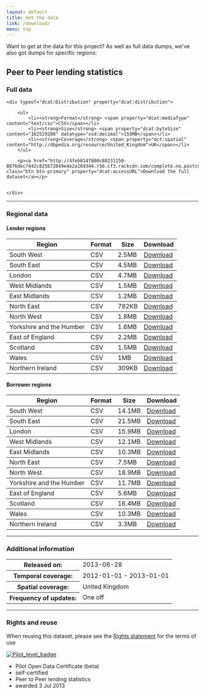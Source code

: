 ```yaml
---
layout: default
title: Get the data
link: /download/
menu: top
---
```


<div typeof="dcat:Catalog" resource="http://p2p.labs.theodi.org/download">

<p>Want to get at the data for this project? As well as full data dumps, we've also got dumps for specific regions:</p>

<h2 property="dct:title">Peer to Peer lending statistics</h2>
<span property="dct:language" content="http://id.loc.gov/vocabulary/iso639-1/en"> </span>

<div typeof="dcat:Dataset" property="dcat:dataset" resource="http://p2p.labs.theodi.org/download/#full">
	<h3 property="dct:title">Full data</h3>
	
	<div typeof="dcat:Distribution" property="dcat:distribution">

		<ul>
			<li><strong>Format</strong> <span property="dcat:mediaType" content="text/csv">CSV</span></li>
			<li><strong>Size</strong> <span property="dcat:byteSize" content="162529280" datatype="xsd:decimal">155MB</span></li>
			<li><strong>Coverage</strong> <span property="dct:spatial" content="http://dbpedia.org/resource/United_Kingdom">UK</span></li>
		</ul>
		
		<p><a href="http://4feb814f800c80231150-8876dec7442c825b72049e4e2a169344.r56.cf3.rackcdn.com/complete.no.postcodes.csv.zip" class="btn btn-primary" property="dcat:accessURL">Download the full dataset</a></p>
		
		
	</div>
</div>

<hr class="heavy">

<h3>Regional data</h3>

<h4>Lender regions</h4>

<table class="table">
	<thead>
		<tr>
			<th>Region</th>
			<th>Format</th>
			<th>Size</th>
			<th>Download</th>
		</tr>
	</thead>
	<tbody typeof="dcat:Dataset" property="dcat:dataset" resource="http://p2p.labs.theodi.org/download/#lendersw">
		<tr property="dcat:distribution" typeof="dcat:Distribution">
			<td property="dct:title">
				<span property="dct:spatial" content="http://data.ordnancesurvey.co.uk/id/7000000000041427">South West</span>
			</td>
			<td property="dcat:mediaType" content="text/csv">CSV</td>
			<td property="dcat:byteSize" content="2500000" datatype="xsd:decimal">2.5MB</td>
			<td property="dct:type" resource=":indirect-access">
				<a property="dcat:accessURL" class="btn btn-primary" href="http://4feb814f800c80231150-8876dec7442c825b72049e4e2a169344.r56.cf3.rackcdn.com/by.region.len.south_west.csv.zip">Download</a>
			</td>
		</tr>
	</tbody>
	<tbody typeof="dcat:Dataset" property="dcat:dataset" resource="http://p2p.labs.theodi.org/download/#lenderse">
		<tr property="dcat:distribution" typeof="dcat:Distribution">
			<td property="dct:title">
					<span property="dct:spatial" content="http://data.ordnancesurvey.co.uk/id/7000000000041421">South East</span>
				</td>
			<td property="dcat:mediaType" content="text/csv">CSV</td>
			<td property="dcat:byteSize" content="4500000" datatype="xsd:decimal">4.5MB</td>
			<td property="dct:type" resource=":indirect-access">
				<a property="dcat:accessURL" class="btn btn-primary" href="http://4feb814f800c80231150-8876dec7442c825b72049e4e2a169344.r56.cf3.rackcdn.com/by.region.len.south_east.csv.zip">Download</a>
			</td>
		</tr>
	</tbody>
	<tbody typeof="dcat:Dataset" property="dcat:dataset" resource="http://p2p.labs.theodi.org/download/#lenderlondon">
		<tr property="dcat:distribution" typeof="dcat:Distribution">
			<td property="dct:title">
				<span property="dct:spatial" content="http://data.ordnancesurvey.co.uk/id/7000000000041428">London</span>
			</td>
			<td property="dcat:mediaType" content="text/csv">CSV</td>
			<td property="dcat:byteSize" content="4700000" datatype="xsd:decimal">4.7MB</td>
			<td property="dct:type" resource=":indirect-access">
				<a property="dcat:accessURL" class="btn btn-primary" href="http://4feb814f800c80231150-8876dec7442c825b72049e4e2a169344.r56.cf3.rackcdn.com/by.region.len.london.csv.zip">Download</a>
			</td>
		</tr>
	</tbody>
	<tbody typeof="dcat:Dataset" property="dcat:dataset" resource="http://p2p.labs.theodi.org/download/#lenderwm">
		<tr property="dcat:distribution" typeof="dcat:Distribution">
			<td property="dct:title">
				<span property="dct:spatial" content="http://data.ordnancesurvey.co.uk/id/7000000000041426">West Midlands</span>
			</td>
			<td property="dcat:mediaType" content="text/csv">CSV</td>
			<td property="dcat:byteSize" content="1500000" datatype="xsd:decimal">1.5MB</td>
			<td property="dct:type" resource=":indirect-access">
				<a property="dcat:accessURL" class="btn btn-primary" href="http://4feb814f800c80231150-8876dec7442c825b72049e4e2a169344.r56.cf3.rackcdn.com/by.region.len.west_midlands.csv.zip">Download</a>
			</td>
		</tr>
	</tbody>
	<tbody typeof="dcat:Dataset" property="dcat:dataset" resource="http://p2p.labs.theodi.org/download/#lenderem">
		<tr property="dcat:distribution" typeof="dcat:Distribution">
			<td property="dct:title">
				<span property="dct:spatial" content="http://data.ordnancesurvey.co.uk/id/7000000000041423">East Midlands</span>
			</td>
			<td property="dcat:mediaType" content="text/csv">CSV</td>
			<td property="dcat:byteSize" content="1200000" datatype="xsd:decimal">1.2MB</td>
			<td property="dct:type" resource=":indirect-access">
				<a property="dcat:accessURL" class="btn btn-primary" href="http://4feb814f800c80231150-8876dec7442c825b72049e4e2a169344.r56.cf3.rackcdn.com/by.region.len.east_midlands.csv.zip">Download</a>
			</td>
		</tr>
	</tbody>
	<tbody typeof="dcat:Dataset" property="dcat:dataset" resource="http://p2p.labs.theodi.org/download/#lenderne">
		<tr property="dcat:distribution" typeof="dcat:Distribution">
			<td property="dct:title">
				<span property="dct:spatial" content="http://data.ordnancesurvey.co.uk/id/7000000000041422">North East</span>
			</td>
			<td property="dcat:mediaType" content="text/csv">CSV</td>
			<td property="dcat:byteSize" content="782000" datatype="xsd:decimal">782KB</td>
			<td property="dct:type" resource=":indirect-access">
				<a property="dcat:accessURL" class="btn btn-primary" href="http://4feb814f800c80231150-8876dec7442c825b72049e4e2a169344.r56.cf3.rackcdn.com/by.region.len.north_east.csv.zip">Download</a>
			</td>
		</tr>
	</tbody>
	<tbody typeof="dcat:Dataset" property="dcat:dataset" resource="http://p2p.labs.theodi.org/download/#lendernw">
		<tr property="dcat:distribution" typeof="dcat:Distribution">
			<td property="dct:title">
				<span property="dct:spatial" content="http://data.ordnancesurvey.co.uk/id/7000000000041431">North West</span>
			</td>
			<td property="dcat:mediaType" content="text/csv">CSV</td>
			<td property="dcat:byteSize" content="1800000" datatype="xsd:decimal">1.8MB</td>
			<td property="dct:type" resource=":indirect-access">
				<a property="dcat:accessURL" class="btn btn-primary" href="http://4feb814f800c80231150-8876dec7442c825b72049e4e2a169344.r56.cf3.rackcdn.com/by.region.len.north_west.csv.zip">Download</a>
			</td>
		</tr>
	</tbody>
	<tbody typeof="dcat:Dataset" property="dcat:dataset" resource="http://p2p.labs.theodi.org/download/#lenderyh">
		<tr property="dcat:distribution" typeof="dcat:Distribution">
			<td property="dct:title">
				<span property="dct:spatial" content="http://data.ordnancesurvey.co.uk/id/7000000000041430">Yorkshire and the Humber</span>
			</td>
			<td property="dcat:mediaType" content="text/csv">CSV</td>
			<td property="dcat:byteSize" content="16000000" datatype="xsd:decimal">1.6MB</td>
			<td property="dct:type" resource=":indirect-access">
				<a property="dcat:accessURL" class="btn btn-primary" href="http://4feb814f800c80231150-8876dec7442c825b72049e4e2a169344.r56.cf3.rackcdn.com/by.region.len.yorkshire_and_the_humber.csv.zip">Download</a>
			</td>
		</tr>
	</tbody>
	<tbody typeof="dcat:Dataset" property="dcat:dataset" resource="http://p2p.labs.theodi.org/download/#lenderee">
		<tr property="dcat:distribution" typeof="dcat:Distribution">
			<td property="dct:title">
				<span property="dct:spatial" content="http://data.ordnancesurvey.co.uk/id/7000000000041425">East of England</span>
			</td>
			<td property="dcat:mediaType" content="text/csv">CSV</td>
			<td property="dcat:byteSize" content="22000000" datatype="xsd:decimal">2.2MB</td>
			<td property="dct:type" resource=":indirect-access">
				<a property="dcat:accessURL" class="btn btn-primary" href="http://4feb814f800c80231150-8876dec7442c825b72049e4e2a169344.r56.cf3.rackcdn.com/by.region.len.east_of_england.csv.zip">Download</a>
			</td>
		</tr>
	</tbody>
	<tbody typeof="dcat:Dataset" property="dcat:dataset" resource="http://p2p.labs.theodi.org/download/#lenderscotland">
		<tr property="dcat:distribution" typeof="dcat:Distribution">
			<td property="dct:title">
				<span property="dct:spatial" content="http://data.ordnancesurvey.co.uk/doc/country/scotland">Scotland</span>
			</td>
			<td property="dcat:mediaType" content="text/csv">CSV</td>
			<td property="dcat:byteSize" content="15000000" datatype="xsd:decimal">1.5MB</td>
			<td property="dct:type" resource=":indirect-access">
				<a property="dcat:accessURL" class="btn btn-primary" href="http://4feb814f800c80231150-8876dec7442c825b72049e4e2a169344.r56.cf3.rackcdn.com/by.region.len.scotland.csv.zip">Download</a>
			</td>
		</tr>
	</tbody>
	<tbody typeof="dcat:Dataset" property="dcat:dataset" resource="http://p2p.labs.theodi.org/download/#lenderwales">
		<tr property="dcat:distribution" typeof="dcat:Distribution">
			<td property="dct:title">
				<span property="dct:spatial" content="http://data.ordnancesurvey.co.uk/doc/country/wales">Wales</span>
			</td>
			<td property="dcat:mediaType" content="text/csv">CSV</td>
			<td property="dcat:byteSize" content="10000000" datatype="xsd:decimal">1MB</td>
			<td property="dct:type" resource=":indirect-access">
				<a property="dcat:accessURL" class="btn btn-primary" href="http://4feb814f800c80231150-8876dec7442c825b72049e4e2a169344.r56.cf3.rackcdn.com/by.region.len.wales.csv.zip">Download</a>
			</td>
		</tr>
	</tbody>
	<tbody typeof="dcat:Dataset" property="dcat:dataset" resource="http://p2p.labs.theodi.org/download/#lenderni">
		<tr property="dcat:distribution" typeof="dcat:Distribution">
			<td property="dct:title">
				<span property="dct:spatial" content="http://dbpedia.org/page/Northern_Ireland">Northern Ireland</span>
			</td>
			<td property="dcat:mediaType" content="text/csv">CSV</td>
			<td property="dcat:byteSize" content="309000" datatype="xsd:decimal">309KB</td>
			<td property="dct:type" resource=":indirect-access">
				<a property="dcat:accessURL" class="btn btn-primary" href="http://4feb814f800c80231150-8876dec7442c825b72049e4e2a169344.r56.cf3.rackcdn.com/by.region.len.northern_ireland.csv.zip">Download</a>
			</td>
		</tr>
	</tbody>
</table>

<h4>Borrower regions</h4>

<table class="table">
	<thead>
		<tr>
			<th>Region</th>
			<th>Format</th>
			<th>Size</th>
			<th>Download</th>
		</tr>
	</thead>
	<tbody typeof="dcat:Dataset" property="dcat:dataset" resource="http://p2p.labs.theodi.org/download/#bordersw">
		<tr property="dcat:distribution" typeof="dcat:Distribution">
			<td property="dct:title">
				<span property="dct:spatial" content="http://data.ordnancesurvey.co.uk/id/7000000000041427">South West</span>
			</td>
			<td property="dcat:mediaType" content="text/csv">CSV</td>
			<td property="dcat:byteSize" content="14100000" datatype="xsd:decimal">14.1MB</td>
			<td property="dct:type" resource=":indirect-access">
				<a property="dcat:accessURL" class="btn btn-primary" href="http://4feb814f800c80231150-8876dec7442c825b72049e4e2a169344.r56.cf3.rackcdn.com/by.region.bor.south_west.csv.zip">Download</a>
			</td>
		</tr>
	</tbody>
	<tbody typeof="dcat:Dataset" property="dcat:dataset" resource="http://p2p.labs.theodi.org/download/#borderse">
		<tr property="dcat:distribution" typeof="dcat:Distribution">
			<td property="dct:title">
					<span property="dct:spatial" content="http://data.ordnancesurvey.co.uk/id/7000000000041421">South East</span>
				</td>
			<td property="dcat:mediaType" content="text/csv">CSV</td>
			<td property="dcat:byteSize" content="21500000" datatype="xsd:decimal">21.5MB</td>
			<td property="dct:type" resource=":indirect-access">
				<a property="dcat:accessURL" class="btn btn-primary" href="http://4feb814f800c80231150-8876dec7442c825b72049e4e2a169344.r56.cf3.rackcdn.com/by.region.bor.south_east.csv.zip">Download</a>
			</td>
		</tr>
	</tbody>
	<tbody typeof="dcat:Dataset" property="dcat:dataset" resource="http://p2p.labs.theodi.org/download/#borderlondon">
		<tr property="dcat:distribution" typeof="dcat:Distribution">
			<td property="dct:title">
				<span property="dct:spatial" content="http://data.ordnancesurvey.co.uk/id/7000000000041428">London</span>
			</td>
			<td property="dcat:mediaType" content="text/csv">CSV</td>
			<td property="dcat:byteSize" content="15900000" datatype="xsd:decimal">15.9MB</td>
			<td property="dct:type" resource=":indirect-access">
				<a property="dcat:accessURL" class="btn btn-primary" href="http://4feb814f800c80231150-8876dec7442c825b72049e4e2a169344.r56.cf3.rackcdn.com/by.region.bor.london.csv.zip">Download</a>
			</td>
		</tr>
	</tbody>
	<tbody typeof="dcat:Dataset" property="dcat:dataset" resource="http://p2p.labs.theodi.org/download/#borderwm">
		<tr property="dcat:distribution" typeof="dcat:Distribution">
			<td property="dct:title">
				<span property="dct:spatial" content="http://data.ordnancesurvey.co.uk/id/7000000000041426">West Midlands</span>
			</td>
			<td property="dcat:mediaType" content="text/csv">CSV</td>
			<td property="dcat:byteSize" content="12100000" datatype="xsd:decimal">12.1MB</td>
			<td property="dct:type" resource=":indirect-access">
				<a property="dcat:accessURL" class="btn btn-primary" href="http://4feb814f800c80231150-8876dec7442c825b72049e4e2a169344.r56.cf3.rackcdn.com/by.region.bor.west_midlands.csv.zip">Download</a>
			</td>
		</tr>
	</tbody>
	<tbody typeof="dcat:Dataset" property="dcat:dataset" resource="http://p2p.labs.theodi.org/download/#borderem">
		<tr property="dcat:distribution" typeof="dcat:Distribution">
			<td property="dct:title">
				<span property="dct:spatial" content="http://data.ordnancesurvey.co.uk/id/7000000000041423">East Midlands</span>
			</td>
			<td property="dcat:mediaType" content="text/csv">CSV</td>
			<td property="dcat:byteSize" content="10300000" datatype="xsd:decimal">10.3MB</td>
			<td property="dct:type" resource=":indirect-access">
				<a property="dcat:accessURL" class="btn btn-primary" href="http://4feb814f800c80231150-8876dec7442c825b72049e4e2a169344.r56.cf3.rackcdn.com/by.region.bor.east_midlands.csv.zip">Download</a>
			</td>
		</tr>
	</tbody>
	<tbody typeof="dcat:Dataset" property="dcat:dataset" resource="http://p2p.labs.theodi.org/download/#borderne">
		<tr property="dcat:distribution" typeof="dcat:Distribution">
			<td property="dct:title">
				<span property="dct:spatial" content="http://data.ordnancesurvey.co.uk/id/7000000000041422">North East</span>
			</td>
			<td property="dcat:mediaType" content="text/csv">CSV</td>
			<td property="dcat:byteSize" content="7500000" datatype="xsd:decimal">7.5MB</td>
			<td property="dct:type" resource=":indirect-access">
				<a property="dcat:accessURL" class="btn btn-primary" href="http://4feb814f800c80231150-8876dec7442c825b72049e4e2a169344.r56.cf3.rackcdn.com/by.region.bor.north_east.csv.zip">Download</a>
			</td>
		</tr>
	</tbody>
	<tbody typeof="dcat:Dataset" property="dcat:dataset" resource="http://p2p.labs.theodi.org/download/#bordernw">
		<tr property="dcat:distribution" typeof="dcat:Distribution">
			<td property="dct:title">
				<span property="dct:spatial" content="http://data.ordnancesurvey.co.uk/id/7000000000041431">North West</span>
			</td>
			<td property="dcat:mediaType" content="text/csv">CSV</td>
			<td property="dcat:byteSize" content="18900000" datatype="xsd:decimal">18.9MB</td>
			<td property="dct:type" resource=":indirect-access">
				<a property="dcat:accessURL" class="btn btn-primary" href="http://4feb814f800c80231150-8876dec7442c825b72049e4e2a169344.r56.cf3.rackcdn.com/by.region.bor.north_west.csv.zip">Download</a>
			</td>
		</tr>
	</tbody>
	<tbody typeof="dcat:Dataset" property="dcat:dataset" resource="http://p2p.labs.theodi.org/download/#borderyh">
		<tr property="dcat:distribution" typeof="dcat:Distribution">
			<td property="dct:title">
				<span property="dct:spatial" content="http://data.ordnancesurvey.co.uk/id/7000000000041430">Yorkshire and the Humber</span>
			</td>
			<td property="dcat:mediaType" content="text/csv">CSV</td>
			<td property="dcat:byteSize" content="117000000" datatype="xsd:decimal">11.7MB</td>
			<td property="dct:type" resource=":indirect-access">
				<a property="dcat:accessURL" class="btn btn-primary" href="http://4feb814f800c80231150-8876dec7442c825b72049e4e2a169344.r56.cf3.rackcdn.com/by.region.bor.yorkshire_and_the_humber.csv.zip">Download</a>
			</td>
		</tr>
	</tbody>
	<tbody typeof="dcat:Dataset" property="dcat:dataset" resource="http://p2p.labs.theodi.org/download/#borderee">
		<tr property="dcat:distribution" typeof="dcat:Distribution">
			<td property="dct:title">
				<span property="dct:spatial" content="http://data.ordnancesurvey.co.uk/id/7000000000041425">East of England</span>
			</td>
			<td property="dcat:mediaType" content="text/csv">CSV</td>
			<td property="dcat:byteSize" content="56000000" datatype="xsd:decimal">5.6MB</td>
			<td property="dct:type" resource=":indirect-access">
				<a property="dcat:accessURL" class="btn btn-primary" href="http://4feb814f800c80231150-8876dec7442c825b72049e4e2a169344.r56.cf3.rackcdn.com/by.region.bor.east_of_england.csv.zip">Download</a>
			</td>
		</tr>
	</tbody>
	<tbody typeof="dcat:Dataset" property="dcat:dataset" resource="http://p2p.labs.theodi.org/download/#borderscotland">
		<tr property="dcat:distribution" typeof="dcat:Distribution">
			<td property="dct:title">
				<span property="dct:spatial" content="http://data.ordnancesurvey.co.uk/doc/country/scotland">Scotland</span>
			</td>
			<td property="dcat:mediaType" content="text/csv">CSV</td>
			<td property="dcat:byteSize" content="164000000" datatype="xsd:decimal">16.4MB</td>
			<td property="dct:type" resource=":indirect-access">
				<a property="dcat:accessURL" class="btn btn-primary" href="http://4feb814f800c80231150-8876dec7442c825b72049e4e2a169344.r56.cf3.rackcdn.com/by.region.bor.scotland.csv.zip">Download</a>
			</td>
		</tr>
	</tbody>
	<tbody typeof="dcat:Dataset" property="dcat:dataset" resource="http://p2p.labs.theodi.org/download/#borderwales">
		<tr property="dcat:distribution" typeof="dcat:Distribution">
			<td property="dct:title">
				<span property="dct:spatial" content="http://data.ordnancesurvey.co.uk/doc/country/wales">Wales</span>
			</td>
			<td property="dcat:mediaType" content="text/csv">CSV</td>
			<td property="dcat:byteSize" content="103000000" datatype="xsd:decimal">10.3MB</td>
			<td property="dct:type" resource=":indirect-access">
				<a property="dcat:accessURL" class="btn btn-primary" href="http://4feb814f800c80231150-8876dec7442c825b72049e4e2a169344.r56.cf3.rackcdn.com/by.region.bor.wales.csv.zip">Download</a>
			</td>
		</tr>
	</tbody>
	<tbody typeof="dcat:Dataset" property="dcat:dataset" resource="http://p2p.labs.theodi.org/download/#borderni">
		<tr property="dcat:distribution" typeof="dcat:Distribution">
			<td property="dct:title">
				<span property="dct:spatial" content="http://dbpedia.org/page/Northern_Ireland">Northern Ireland</span>
			</td>
			<td property="dcat:mediaType" content="text/csv">CSV</td>
			<td property="dcat:byteSize" content="33000000" datatype="xsd:decimal">3.3MB</td>
			<td property="dct:type" resource=":indirect-access">
				<a property="dcat:accessURL" class="btn btn-primary" href="http://4feb814f800c80231150-8876dec7442c825b72049e4e2a169344.r56.cf3.rackcdn.com/by.region.bor.northern_ireland.csv.zip">Download</a>
			</td>
		</tr>
	</tbody>
</table>

<hr class="heavy">

<h3>Additional information</h3>

<table class="table">
	<tr>
		<th scope="row">Released on:</th>
		<td property="dcat:issued">2013-06-28</td>
	</tr>
	<tr>
		<th scope="row">Temporal coverage:</th>
		<td property="dct:temporal" content="start=2012-01-01; end=2013-01-01">2012-01-01 - 2013-01-01</td>
	</tr>
	<tr>
		<th scope="row">Spatial coverage:</th>
		<td property="dct:spatial" content="http://dbpedia.org/resource/United_Kingdom">United Kingdom</td>
	</tr>
	<tr>
		<th scope="row">Frequency of updates:</th>
		<td property="dct:accrualPeriodicity" content="http://purl.org/cld/freq/irregular">One off</td>
	</tr>
</table>

<hr class="heavy">

<h3>Rights and reuse</h3>

<p>When reusing this dataset, please see the <a href="/rights" property="dct:rights" resource="#rights">Rights statement</a> for the terms of use</p>

<div class='open-data-certificate'>
<style>@import url(https://certificates.theodi.org/assets/badge.css);</style>
<a href="http://certificates.theodi.org/certificates/83"><img alt="Pilot_level_badge" src="https://certificates.theodi.org/assets/badges/pilot_level_badge.png" /></a>
<ul class='open-data-certificate-details'>
<li>
<span>Pilot Open Data Certificate (beta)</span>
</li>
<li>
<span>self-certified</span>
</li>
<li>
<span>Peer to Peer lending statistics</span>
</li>
<li>
<span>awarded 3 Jul 2013</span>
</li>
</ul>
</div>

</div>


